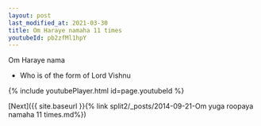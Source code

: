 ```yaml
---
layout: post
last_modified_at: 2021-03-30
title: Om Haraye namaha 11 times
youtubeId: pb2zfMl1hpY
---
```

 
 
Om Haraye nama 
 
 -  Who is of the form of Lord Vishnu 
 
  
 
  
 
 
 
 
 
 


{% include youtubePlayer.html id=page.youtubeId %}
 
[Next]({{ site.baseurl }}{% link  split2/_posts/2014-09-21-Om yuga roopaya namaha 11 times.md%})
 
